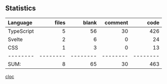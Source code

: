 ## Statistics
Language|files|blank|comment|code
:-------|-------:|-------:|-------:|-------:
TypeScript|5|56|30|426
Svelte|2|6|0|24
CSS|1|3|0|13
--------|--------|--------|--------|--------
SUM:|8|65|30|463

[cloc](https://github.com/AlDanial/cloc)
